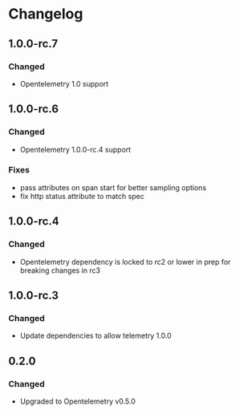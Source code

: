 # Changelog

## 1.0.0-rc.7

### Changed

* Opentelemetry 1.0 support

## 1.0.0-rc.6

### Changed

* Opentelemetry 1.0.0-rc.4 support

### Fixes

* pass attributes on span start for better sampling options
* fix http status attribute to match spec

## 1.0.0-rc.4

### Changed

* Opentelemetry dependency is locked to rc2 or lower in prep for breaking changes in rc3

## 1.0.0-rc.3

### Changed

* Update dependencies to allow telemetry 1.0.0

## 0.2.0

### Changed

* Upgraded to Opentelemetry v0.5.0

